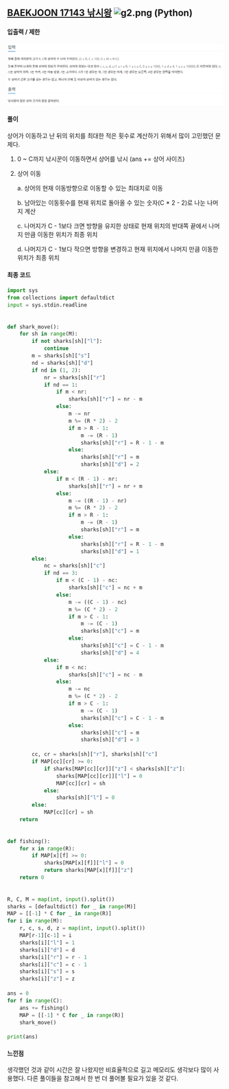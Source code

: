 ## [BAEKJOON 17143 낚시왕](https://www.acmicpc.net/problem/13460) ![g2.png](C:\Users\sksms\Desktop\SSAFY\TIL\algorithm\01_problem\python\2022\BAEKJOON\BAEKJOON_17143\readme.assets\g2.png) (Python)

#### 입출력 / 제한

![입출력.PNG](readme.assets/입출력.PNG)

#### 풀이

상어가 이동하고 난 뒤의 위치를 최대한 적은 횟수로 계산하기 위해서 많이 고민했던 문제다.

1. 0 ~ C까지 낚시꾼이 이동하면서 상어를 낚시 (ans += 상어 사이즈)

2. 상어 이동
   
   a. 상어의 현재 이동방향으로 이동할 수 있는 최대치로 이동
   
   b. 남아있는 이동횟수를 현재 위치로 돌아올 수 있는 숫자(C * 2 - 2)로 나눈 나머지 계산
   
   c. 나머지가 C - 1보다 크면 방향을 유지한 상태로 현재 위치의 반대쪽 끝에서 나머지 만큼 이동한 위치가 최종 위치
   
   d. 나머지가 C - 1보다 작으면 방향을 변경하고 현재 위치에서 나머지 만큼 이동한 위치가 최종 위치

#### 최종 코드

```python
import sys
from collections import defaultdict
input = sys.stdin.readline


def shark_move():
    for sh in range(M):
        if not sharks[sh]["l"]:
            continue
        m = sharks[sh]["s"]
        nd = sharks[sh]["d"]
        if nd in (1, 2):
            nr = sharks[sh]["r"]
            if nd == 1:
                if m < nr:
                    sharks[sh]["r"] = nr - m
                else:
                    m -= nr
                    m %= (R * 2) - 2
                    if m > R - 1:
                        m -= (R - 1)
                        sharks[sh]["r"] = R - 1 - m
                    else:
                        sharks[sh]["r"] = m
                        sharks[sh]["d"] = 2
            else:
                if m < (R - 1) - nr:
                    sharks[sh]["r"] = nr + m
                else:
                    m -= ((R - 1) - nr)
                    m %= (R * 2) - 2
                    if m > R - 1:
                        m -= (R - 1)
                        sharks[sh]["r"] = m
                    else:
                        sharks[sh]["r"] = R - 1 - m
                        sharks[sh]["d"] = 1
        else:
            nc = sharks[sh]["c"]
            if nd == 3:
                if m < (C - 1) - nc:
                    sharks[sh]["c"] = nc + m
                else:
                    m -= ((C - 1) - nc)
                    m %= (C * 2) - 2
                    if m > C - 1:
                        m -= (C - 1)
                        sharks[sh]["c"] = m
                    else:
                        sharks[sh]["c"] = C - 1 - m
                        sharks[sh]["d"] = 4
            else:
                if m < nc:
                    sharks[sh]["c"] = nc - m
                else:
                    m -= nc
                    m %= (C * 2) - 2
                    if m > C - 1:
                        m -= (C - 1)
                        sharks[sh]["c"] = C - 1 - m
                    else:
                        sharks[sh]["c"] = m
                        sharks[sh]["d"] = 3

        cc, cr = sharks[sh]["r"], sharks[sh]["c"]
        if MAP[cc][cr] >= 0:
            if sharks[MAP[cc][cr]]["z"] < sharks[sh]["z"]:
                sharks[MAP[cc][cr]]["l"] = 0
                MAP[cc][cr] = sh
            else:
                sharks[sh]["l"] = 0
        else:
            MAP[cc][cr] = sh
    return


def fishing():
    for x in range(R):
        if MAP[x][f] >= 0:
            sharks[MAP[x][f]]["l"] = 0
            return sharks[MAP[x][f]]["z"]
    return 0


R, C, M = map(int, input().split())
sharks = [defaultdict() for _ in range(M)]
MAP = [[-1] * C for _ in range(R)]
for i in range(M):
    r, c, s, d, z = map(int, input().split())
    MAP[r-1][c-1] = i
    sharks[i]["l"] = 1
    sharks[i]["d"] = d
    sharks[i]["r"] = r - 1
    sharks[i]["c"] = c - 1
    sharks[i]["s"] = s
    sharks[i]["z"] = z

ans = 0
for f in range(C):
    ans += fishing()
    MAP = [[-1] * C for _ in range(R)]
    shark_move()

print(ans)
```

#### 느낀점

생각했던 것과 같이 시간은 잘 나왔지만 비효율적으로 길고 메모리도 생각보다 많이 사용했다. 다른 풀이들을 참고해서 한 번 더 풀어볼 필요가 있을 것 같다.
